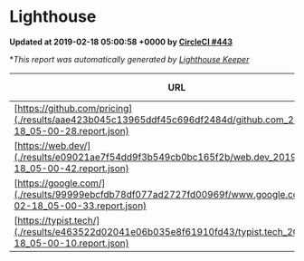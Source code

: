 
# Lighthouse

**Updated at 2019-02-18 05:00:58 +0000 by [CircleCI #443](https://circleci.com/gh/ItinerisLtd/lighthouse-keeper-example/443)**

**This report was automatically generated by [Lighthouse Keeper](https://github.com/itinerisltd/lighthouse-keeper)*

| URL | Performance | Accessibility | Best Practices | SEO | PWA | Updated At |
| --- | --- | --- | --- | --- | --- | --- |
| [https://github.com/pricing](./results/aae423b045c13965ddf45c696df2484d/github.com_2019-02-18_05-00-28.report.json) | 0.66 | 0.89 | 0.93 | 0.9 | 0.58 | 2019-02-18T05:00:28.937Z |
| [https://web.dev/](./results/e09021ae7f54dd9f3b549cb0bc165f2b/web.dev_2019-02-18_05-00-42.report.json) | 0.92 | 0.93 | 1 | 0.91 | 1 | 2019-02-18T05:00:42.548Z |
| [https://google.com/](./results/99999ebcfdb78df077ad2727fd00969f/www.google.com_2019-02-18_05-00-33.report.json) | 0.96 | 0.71 | 0.93 | 0.8 | 0.58 | 2019-02-18T05:00:33.272Z |
| [https://typist.tech/](./results/e463522d02041e06b035e8f61910fd43/typist.tech_2019-02-18_05-00-10.report.json) | 1 |  |  |  |  | 2019-02-18T05:00:10.300Z |
